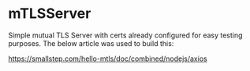# mTLSServer
Simple mutual TLS Server with certs already configured for easy testing purposes. The below article was used to build this:

https://smallstep.com/hello-mtls/doc/combined/nodejs/axios